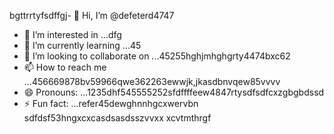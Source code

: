 bgttrrtyfsdffgj- 👋 Hi, I’m @defeterd4747
- 👀 I’m interested in ...dfg
- 🌱 I’m currently learning ...45
- 💞️ I’m looking to collaborate on ...45255hghjmhghgrty4474bxc62
- 📫 How to reach me ...456669878bv59966qwe362263ewwjk,jkasdbnvqew85vvvv
- 😄 Pronouns: ...1235dhf545555252sfdffffeew4847rtysdfsdfcxzgbgbdssd
- ⚡ Fun fact: ...refer45dewghnnhgcxwervbn
sdfdsf53hngxcxcasdsasdsszvvxx
xcvtmthrgf
<!---ddd15345dsf
defeterd/defeterd is a ✨ special ✨ repository because its `README.md` (this file) juyappears on your GitHub profile.366bgfjmyjxcvxcv
You can click the Preview link to take a look at your changes.58
--->
